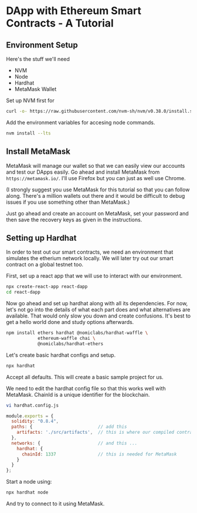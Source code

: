 # DApp with Ethereum Smart Contracts - A Tutorial


## Environment Setup 

Here's the stuff we'll need

- NVM 
- Node 
- Hardhat 
- MetaMask Wallet 

Set up NVM first for 

```bash 
curl -o- https://raw.githubusercontent.com/nvm-sh/nvm/v0.38.0/install.sh | bash
``` 

Add the environment variables for accesing node commands. 

```bash 
nvm install --lts
```


## Install MetaMask 

MetaMask will manage our wallet so that we can easily view our accounts and test our DApps easily. Go ahead and install MetaMask from `https://metamask.io/`. I'll use Firefox but you can just as well use Chrome. 

(I strongly suggest you use MetaMask for this tutorial so that you can follow along. There's a million wallets out there and it would be difficult to debug issues if you use something other than MetaMask.)

Just go ahead and create an account on MetaMask, set your password and then save the recovery keys as given in the instructions. 


## Setting up Hardhat 

In order to test out our smart contracts, we need an environment that simulates the etherium network locally. We will later try out our smart contract on a global testnet too. 

First, set up a react app that we will use to interact with our environment. 

```bash 
npx create-react-app react-dapp
cd react-dapp 
```

Now go ahead and set up hardhat along with all its dependencies. For now, let's not go into the details of what each part does and what alternatives are available. That would only slow you down and create confusions. It's best to get a hello world done and study options afterwards. 

```bash 
npm install ethers hardhat @nomiclabs/hardhat-waffle \
            ethereum-waffle chai \
            @nomiclabs/hardhat-ethers
```

Let's create basic hardhat configs and setup. 

```bash 
npx hardhat 
```

Accept all defaults. This will create a basic sample project for us. 

We need to edit the hardhat config file so that this works well with MetaMask. ChainId is a unique identifier for the blockchain. 

```bash 
vi hardhat.config.js
```

```javascript 
module.exports = {
  solidity: "0.8.4",
  paths: {                         // add this 
    artifacts: './src/artifacts',  // this is where our compiled contracts will go
  },
  networks: {                      // and this ... 
    hardhat: {
      chainId: 1337                // this is needed for MetaMask
    }
  }
};
```

Start a node using: 

```bash 
npx hardhat node 
``` 

And try to connect to it using MetaMask. 
